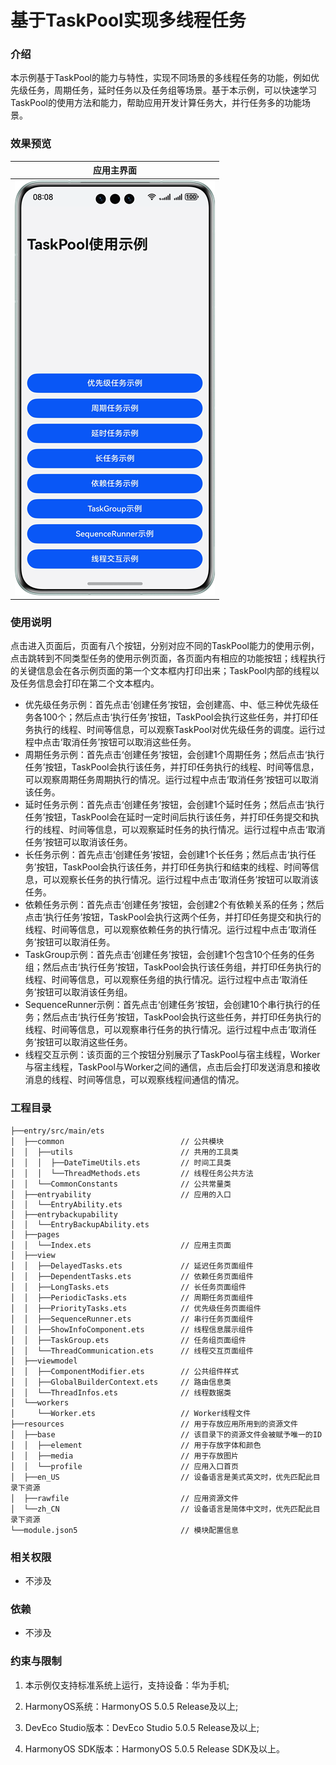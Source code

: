 # 基于TaskPool实现多线程任务

### 介绍

本示例基于TaskPool的能力与特性，实现不同场景的多线程任务的功能，例如优先级任务，周期任务，延时任务以及任务组等场景。基于本示例，可以快速学习TaskPool的使用方法和能力，帮助应用开发计算任务大，并行任务多的功能场景。

### 效果预览

| 应用主界面                                                            |
|------------------------------------------------------------------|
| ![UseTaskPool_show.png](screenshots/device/UseTaskPool_show.png) | 

### 使用说明

点击进入页面后，页面有八个按钮，分别对应不同的TaskPool能力的使用示例，点击跳转到不同类型任务的使用示例页面，各页面内有相应的功能按钮；线程执行的关键信息会在各示例页面的第一个文本框内打印出来；TaskPool内部的线程以及任务信息会打印在第二个文本框内。
- 优先级任务示例：首先点击‘创建任务’按钮，会创建高、中、低三种优先级任务各100个；然后点击‘执行任务’按钮，TaskPool会执行这些任务，并打印任务执行的线程、时间等信息，可以观察TaskPool对优先级任务的调度。运行过程中点击‘取消任务’按钮可以取消这些任务。
- 周期任务示例：首先点击‘创建任务’按钮，会创建1个周期任务；然后点击‘执行任务’按钮，TaskPool会执行该任务，并打印任务执行的线程、时间等信息，可以观察周期任务周期执行的情况。运行过程中点击‘取消任务’按钮可以取消该任务。
- 延时任务示例：首先点击‘创建任务’按钮，会创建1个延时任务；然后点击‘执行任务’按钮，TaskPool会在延时一定时间后执行该任务，并打印任务提交和执行的线程、时间等信息，可以观察延时任务的执行情况。运行过程中点击‘取消任务’按钮可以取消该任务。
- 长任务示例：首先点击‘创建任务’按钮，会创建1个长任务；然后点击‘执行任务’按钮，TaskPool会执行该任务，并打印任务执行和结束的线程、时间等信息，可以观察长任务的执行情况。运行过程中点击‘取消任务’按钮可以取消该任务。
- 依赖任务示例：首先点击‘创建任务’按钮，会创建2个有依赖关系的任务；然后点击‘执行任务’按钮，TaskPool会执行这两个任务，并打印任务提交和执行的线程、时间等信息，可以观察依赖任务的执行情况。运行过程中点击‘取消任务’按钮可以取消任务。
- TaskGroup示例：首先点击‘创建任务’按钮，会创建1个包含10个任务的任务组；然后点击‘执行任务’按钮，TaskPool会执行该任务组，并打印任务执行的线程、时间等信息，可以观察任务组的执行情况。运行过程中点击‘取消任务’按钮可以取消该任务组。
- SequenceRunner示例：首先点击‘创建任务’按钮，会创建10个串行执行的任务；然后点击‘执行任务’按钮，TaskPool会执行这些任务，并打印任务执行的线程、时间等信息，可以观察串行任务的执行情况。运行过程中点击‘取消任务’按钮可以取消这些任务。
- 线程交互示例：该页面的三个按钮分别展示了TaskPool与宿主线程，Worker与宿主线程，TaskPool与Worker之间的通信，点击后会打印发送消息和接收消息的线程、时间等信息，可以观察线程间通信的情况。

### 工程目录

```       
├──entry/src/main/ets                
│  ├──common                          // 公共模块
│  │  ├──utils                        // 共用的工具类
│  │  │  ├──DateTimeUtils.ets         // 时间工具类
│  │  │  └──ThreadMethods.ets         // 线程任务公共方法
│  │  └──CommonConstants              // 公共常量类
│  ├──entryability                    // 应用的入口
│  │  └──EntryAbility.ets            
│  ├──entrybackupability            
│  │  └──EntryBackupAbility.ets          
│  ├──pages            
│  │  └──Index.ets                    // 应用主页面            
│  ├──view 
│  │  ├──DelayedTasks.ets             // 延迟任务页面组件
│  │  ├──DependentTasks.ets           // 依赖任务页面组件
│  │  ├──LongTasks.ets                // 长任务页面组件
│  │  ├──PeriodicTasks.ets            // 周期任务页面组件
│  │  ├──PriorityTasks.ets            // 优先级任务页面组件
│  │  ├──SequenceRunner.ets           // 串行任务页面组件
│  │  ├──ShowInfoComponent.ets        // 线程信息展示组件
│  │  ├──TaskGroup.ets                // 任务组页面组件
│  │  └──ThreadCommunication.ets      // 线程交互页面组件
│  ├──viewmodel
│  │  ├──ComponentModifier.ets        // 公共组件样式
│  │  ├──GlobalBuilderContext.ets     // 路由信息类  
│  │  └──ThreadInfos.ets              // 线程数据类                
│  └──workers                         
│     └──Worker.ets                   // Worker线程文件
├──resources                          // 用于存放应用所用到的资源文件
│  ├──base                            // 该目录下的资源文件会被赋予唯一的ID
│  │  ├──element                      // 用于存放字体和颜色 
│  │  ├──media                        // 用于存放图片
│  │  └──profile                      // 应用入口首页
│  ├──en_US                           // 设备语言是美式英文时，优先匹配此目录下资源
│  ├──rawfile                         // 应用资源文件
│  └──zh_CN                           // 设备语言是简体中文时，优先匹配此目录下资源
└──module.json5                       // 模块配置信息
```

### 相关权限

- 不涉及

### 依赖

- 不涉及

### 约束与限制

1. 本示例仅支持标准系统上运行，支持设备：华为手机;

2. HarmonyOS系统：HarmonyOS 5.0.5 Release及以上;

3. DevEco Studio版本：DevEco Studio 5.0.5 Release及以上;

4. HarmonyOS SDK版本：HarmonyOS 5.0.5 Release SDK及以上。    